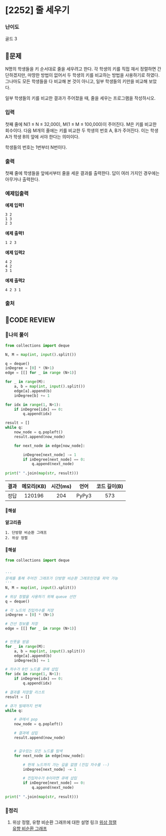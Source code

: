 # [2252] 줄 세우기

### **난이도**
골드 3
## **📝문제**
N명의 학생들을 키 순서대로 줄을 세우려고 한다. 각 학생의 키를 직접 재서 정렬하면 간단하겠지만, 마땅한 방법이 없어서 두 학생의 키를 비교하는 방법을 사용하기로 하였다. 그나마도 모든 학생들을 다 비교해 본 것이 아니고, 일부 학생들의 키만을 비교해 보았다.

일부 학생들의 키를 비교한 결과가 주어졌을 때, 줄을 세우는 프로그램을 작성하시오.
### **입력**
첫째 줄에 N(1 ≤ N ≤ 32,000), M(1 ≤ M ≤ 100,000)이 주어진다. M은 키를 비교한 회수이다. 다음 M개의 줄에는 키를 비교한 두 학생의 번호 A, B가 주어진다. 이는 학생 A가 학생 B의 앞에 서야 한다는 의미이다.

학생들의 번호는 1번부터 N번이다.
### **출력**
첫째 줄에 학생들을 앞에서부터 줄을 세운 결과를 출력한다. 답이 여러 가지인 경우에는 아무거나 출력한다.
### **예제입출력**

**예제 입력1**

```
3 2
1 3
2 3
```

**예제 출력1**

```
1 2 3
```

**예제 입력2**

```
4 2
4 2
3 1
```

**예제 출력2**

```
4 2 3 1
```

### **출처**

## **🧐CODE REVIEW**

### **🧾나의 풀이**

```python
from collections import deque

N, M = map(int, input().split())

q = deque()
inDegree = [0] * (N+1)
edge = [[] for _ in range (N+1)]

for _ in range(M):
    a, b = map(int, input().split())
    edge[a].append(b)
    inDegree[b] += 1

for idx in range(1, N+1):
    if inDegree[idx] == 0:
        q.append(idx)

result = []
while q:
    now_node = q.popleft()
    result.append(now_node)

    for next_node in edge[now_node]:

        inDegree[next_node] -= 1
        if inDegree[next_node] == 0:
            q.append(next_node)
            
print(" ".join(map(str, result)))
```

결과	| 메모리(KB) |	시간(ms) |	언어 |	코드 길이(B)
:----:|:-----:|:-----:|:-----:|:--------:
정답|120196|204|PyPy3|573
#### **📝해설**

**알고리즘**
```
1. 단방향 비순환 그래프
2. 위상 정렬
```

#### **📝해설**

```python
from collections import deque


'''
문제를 통해 주어진 그래프가 단방향 비순환 그래프인것을 파악 가능
'''
N, M = map(int, input().split())

# 위상 정렬을 사용하기 위해 queue 선언
q = deque()

# 각 노드의 진입차수를 저장
inDegree = [0] * (N+1)

# 간선 정보를 저장
edge = [[] for _ in range (N+1)]


# 인풋을 받음
for _ in range(M):
    a, b = map(int, input().split())
    edge[a].append(b)
    inDegree[b] += 1

# 차수가 0인 노드를 큐에 삽입
for idx in range(1, N+1):
    if inDegree[idx] == 0:
        q.append(idx)

# 결과를 저장할 리스트
result = []

# 큐가 빌때까지 반복
while q:

    # 큐에서 pop
    now_node = q.popleft()

    # 결과에 삽입
    result.append(now_node)


    # 갈수있는 모든 노드를 탐색
    for next_node in edge[now_node]:

        # 현재 노드까지 가는 길을 없앰 (진입 차수를 --)
        inDegree[next_node] -= 1

        # 진입차수가 0이라면 큐에 삽입
        if inDegree[next_node] == 0:
            q.append(next_node)
            
print(" ".join(map(str, result)))
```

### **🔖정리**

1. 위상 정렬, 유향 비순환 그래프에 대한 설명 링크
[위상 정렬](https://m.blog.naver.com/ndb796/221236874984)  
[유향 비순환 그래프](https://algorfati.tistory.com/145)